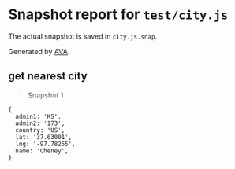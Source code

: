 # Snapshot report for `test/city.js`

The actual snapshot is saved in `city.js.snap`.

Generated by [AVA](https://avajs.dev).

## get nearest city

> Snapshot 1

    {
      admin1: 'KS',
      admin2: '173',
      country: 'US',
      lat: '37.63001',
      lng: '-97.78255',
      name: 'Cheney',
    }
